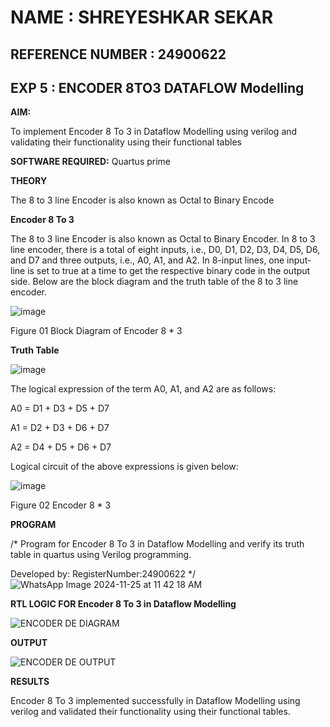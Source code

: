 # NAME : SHREYESHKAR SEKAR
## REFERENCE NUMBER : 24900622


## EXP 5 : ENCODER 8TO3 DATAFLOW Modelling

**AIM:**

To implement  Encoder 8 To 3 in Dataflow Modelling using verilog and validating their functionality using their functional tables

**SOFTWARE REQUIRED:** Quartus prime

**THEORY**

The 8 to 3 line Encoder is also known as Octal to Binary Encode

**Encoder 8 To 3**

The 8 to 3 line Encoder is also known as Octal to Binary Encoder. In 8 to 3 line encoder, there is a total of eight inputs, i.e., D0, D1, D2, D3, D4, D5, D6, and D7 and three outputs, i.e., A0, A1, and A2. In 8-input lines, one input-line is set to true at a time to get the respective binary code in the output side. Below are the block diagram and the truth table of the 8 to 3 line encoder.

![image](https://github.com/naavaneetha/ENCODER8TO3DATAFLOW/assets/154305477/0bc242c1-eb9e-4c47-afe5-30428470efc3)

Figure 01  Block Diagram of Encoder 8 * 3

**Truth Table**

![image](https://github.com/naavaneetha/ENCODER8TO3DATAFLOW/assets/154305477/35496b14-ae6e-4cd1-9abd-d6736b576575)

The logical expression of the term A0, A1, and A2 are as follows:

A0 = D1 + D3 + D5 + D7

A1 = D2 + D3 + D6 + D7

A2 = D4 + D5 + D6 + D7

Logical circuit of the above expressions is given below:

![image](https://github.com/naavaneetha/ENCODER8TO3DATAFLOW/assets/154305477/95acaee6-c873-4c75-89eb-ef09fb158053)

Figure 02  Encoder 8 * 3


**PROGRAM**

/* Program for Encoder 8 To 3 in Dataflow Modelling and verify its truth table in quartus using Verilog programming. 

Developed by: RegisterNumber:24900622
*/
![WhatsApp Image 2024-11-25 at 11 42 18 AM](https://github.com/user-attachments/assets/913f9879-0679-4d40-9997-154898c181a9)




**RTL LOGIC FOR Encoder 8 To 3 in Dataflow Modelling**

![ENCODER DE DIAGRAM](https://github.com/user-attachments/assets/e6728e16-7e73-4212-899a-d9187282701f)


**OUTPUT** 

![ENCODER DE OUTPUT](https://github.com/user-attachments/assets/e3ab6e30-1c19-48aa-9fef-2ba5a1c53cc3)



**RESULTS**

Encoder 8 To 3 implemented successfully in Dataflow Modelling using verilog and validated their functionality using their functional tables.


